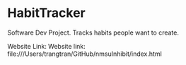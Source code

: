 # HabitTracker

Software Dev Project. Tracks habits people want to create. 

Website Link: Website link: file:///Users/trangtran/GitHub/nmsuInhibit/index.html



